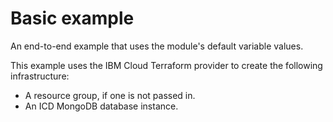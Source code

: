 # Basic example

An end-to-end example that uses the module's default variable values.

This example uses the IBM Cloud Terraform provider to create the following infrastructure:

- A resource group, if one is not passed in.
- An ICD MongoDB database instance.
